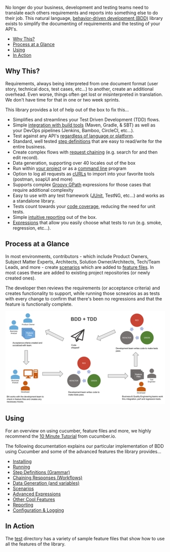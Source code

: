 No longer do your business, development and testing teams need to translate each others requirements and reports into something else to do their job.  This natural language, [behavior-driven development (BDD)](https://en.wikipedia.org/wiki/Behavior-driven_development) library exists to simplify the documenting of requirements and the testing of your API's.

* [Why This?](#why-this)
* [Process at a Glance](#process-at-a-glance)
* [Using](#using)
* [In Action](#in-action)

## Why This?

Requirements, always being interpreted from one document format (user story, technical docs, test cases, etc...) to another, create an additional overhead. Even worse, things often get lost or misinterpreted in translation.  We don't have time for that in one or two week sprints.

This library provides a lot of help out of the box to fix this...

* Simplifies and streamlines your Test Driven Development (TDD) flows.
* Simple [integration with build tools](RUNNING.md#running) (Maven, Gradle, & SBT) as well as your DevOps pipelines (Jenkins, Bamboo, CircleCI, etc...).
* Test against any API's [regardless of language or platform](RUNNING.md#running-stand-alone).
* Standard, well tested [step definitions](GRAMMAR.md) that are easy to read/write for the entire business.
* Create complex flows with [request chaining](CHAINING.md) (e.g. search for and then edit record).
* Data generation, supporting over 40 locales out of the box
* Run within [your project](RUNNING.md#running) or as a [command line](RUNNING.md#running-stand-alone) program
* Option to log all requests as [cURLs](OTHERFEATURES.md#curl-logging) to import into your favorite tools (postman, soapUI and more)
* Supports complex [Groovy GPath](GPATH.md) expressions for those cases that require additional complexity
* Easy to use with any test framework ([JUnit](RUNNING.md#running), TestNG, etc...) and works as a standalone library.
* Tests count towards your [code coverage](OTHERFEATURES.md#jacoco-code-coverage), reducing the need for unit tests.
* Simple [intuitive reporting](REPORTING.md) out of the box.
* [Expressions](OTHERFEATURES.md#running-select-tests-aka-tagging) that allow you easily choose what tests to run (e.g. smoke, regression, etc...).

## Process at a Glance

In most environments, contributors - which include Product Owners, Subject Matter Experts, Architects, Solution Owner/Architects, Tech/Team Leads, and more - create [scenarios](docs/SCENARIOS.md) which are added to [feature files](docs/FEATURES.md). In most cases these are added to existing project repositories (or newly created ones).

The developer then reviews the requirements (or acceptance criteria) and creates functionality to support, while running those scnearios as as tests with every change to confirm that there's been no regressions and that the feature is functionally complete.

![The BDD + TDD Workflow](samples/bdd+tdd.png "BDD + TDD Workflow")

## Using

For an overview on using cucumber, feature files and more, we highly recommend the [10 Minute Tutorial](https://docs.cucumber.io/guides/10-minute-tutorial/) from cucumber.io.

The following documentation explains our particular implementation of BDD using Cucumber and some of the advanced features the library provides...

* [Installing](INSTALLING.md)
* [Running](RUNNING.md)
* [Step Definitions (Grammar)](GRAMMAR.md)
* [Chaining Responses (Workflows)](CHAINING.md)
* [Data Generation (and variables)](DATAGEN.md)
* [Scenarios](SCENARIOS.md)
* [Advanced Expressions](GPATH.md)
* [Other Cool Features](OTHERFEATURES.md)
* [Reporting](REPORTING.md)
* [Configuration & Logging](CONFIGURATION.md)


## In Action

The [test](../src/test/resources/features/) directory has a variety of sample feature files that show how to use all the features of the library.